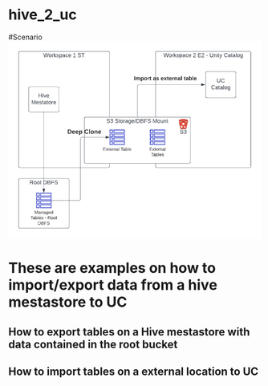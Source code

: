 # hive_2_uc

#Scenario
![alt text](https://github.com/alex-lopes-databricks/hive_2_uc/blob/master/HiveCatalogMigration.png?raw=true)


# These are examples on how to import/export data from a hive mestastore to UC
## How to export tables on a Hive mestastore with data contained in the root bucket
## How to import tables on a external location to UC



